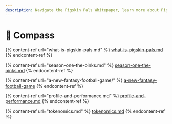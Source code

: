 ```yaml
---
description: Navigate the Pigskin Pals Whitepaper, learn more about Pigskin Pals below!
---
```


# 🧭 Compass

{% content-ref url="what-is-pigskin-pals.md" %}
[what-is-pigskin-pals.md](what-is-pigskin-pals.md)
{% endcontent-ref %}

{% content-ref url="season-one-the-oinks.md" %}
[season-one-the-oinks.md](season-one-the-oinks.md)
{% endcontent-ref %}

{% content-ref url="a-new-fantasy-football-game/" %}
[a-new-fantasy-football-game](a-new-fantasy-football-game/)
{% endcontent-ref %}

{% content-ref url="profile-and-performance.md" %}
[profile-and-performance.md](profile-and-performance.md)
{% endcontent-ref %}

{% content-ref url="tokenomics.md" %}
[tokenomics.md](tokenomics.md)
{% endcontent-ref %}
